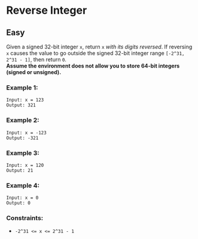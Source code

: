 # Reverse Integer
## Easy

Given a signed 32-bit integer `x`, return `x` *with its digits reversed*. If reversing `x` causes the value to go outside the signed 32-bit integer range `[-2^31, 2^31 - 1]`, then return `0`.\
**Assume the environment does not allow you to store 64-bit integers (signed or unsigned).**

### Example 1:
```
Input: x = 123
Output: 321
```

### Example 2:
```
Input: x = -123
Output: -321
```

### Example 3:
```
Input: x = 120
Output: 21
```

### Example 4:
```
Input: x = 0
Output: 0
```

### Constraints:
- `-2^31 <= x <= 2^31 - 1`
